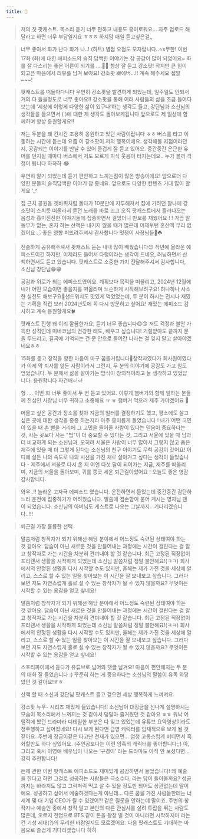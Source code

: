 ```yaml
---
title: 💙
---
```

<style>
    h1 {
        text-align: center;
    }
</style>

> 저의 첫 팟캐스트. 목소리 듣기 너무 편하고 내용도 흥미로워요… 자주 업로드 해달라고 하면 너무 부담일지요 ㅎㅎㅎ 하지맘 매일 듣고싶은걸,,

> 너무 좋아서 화가 난다 화가 나..! (하트) 별점 오점도 모자랍니다..⭐️x무한! 이번 17화 (화)에 대한 에피소드의 솔직 담백한 이야기는 참 공감이 많이 되었어요~ 화를 잘 다스리는 좋은 어른이 되기를 ....🙏🏻 항상 잘 듣고 강소팟! 작지만 큰 힘이 되고픈 마음에서 리뷰를 남겨 보아요! 강소팟 뽀에버...!! 계속 해주세요 젭알~~~!

> 팟캐스트를 떠돌아다니다 우연히 강소팟을 발견하게 되었는데, 일주일도 안되서 거의 다 들을정도로 너무 좋아요!! 강소팟을 통해 여러 사람들의 삶을 조금 들여다보는데 ‘세상에 이렇게 다양한 삶이 있구나’하는 생각도 들고, 강단님과 소신님의 생각들을 들으면서 ( )에 대한 제 생각도 돌아보게됩니다 앞으로도 제 일상에 함께하며 항상 응원할게요!!

> 저는 두분을 꽤 긴시간 조용히 응원하고 있던 사람이랍니다 ㅎㅎ 버스를 타고 이동하는 시간에 듣는데 요즘 이 강소팟이 저의 행복이에요. 생각해볼 지점이라던지, 공감되는 이야기를 만날 수 있어 즐겁게 잘 듣고 있어요. 중간중간 은근한 유머를 던지실 때마다 버스에서 저도 모르게 피식 웃음이 터지는데요.. 누가 볼까 걱정이 됩니다 하하하 😂

> 우연히 알기 되었는데 듣기 편안하고 느끼는점이 많은 방송이에요! 앞으로더 다양한 분들의 솔직담백한 이야기 참 좋네요. 앞으로도 다양한 컨텐츠 기대 많이 할게요 ‘_^

> 집 근처 공원을 쳇바퀴처럼 돌다가 10분만에 지루해져서 집에 가려던 찰나에 강소팟이 스치듯 떠올라서 듣던 노래를 바로 끄고 오직 팟캐스트에서 흘러나오는 음성과 흥미진진한 이야기들에 집중하면서 걸었더니 만보를 채웠어요 ! ! 가끔 말동무가 없는, 혼자 하는 산책은 내키지 않을 때가 많은데 이제부턴 혼산책 무리 없겠어요 ◡̈ 좋은 영향 퍼뜨려주셔서 감사합니다 멋쟁이 사장님들🤍☘️

> 진솔하게 공유해주셔서 팟캐스트 듣는 내내 많이 배웠습니다😊 작년에 올라온 에피소드이긴 하지만, 이제라도 들어서 다행이라는 생각이 드네요, 러닝하면서 산책하면서도 듣고 있습니다. 팟캐스트로 소중한 가치 전달해주셔서 감사합니다, 소신님 강단님😁😁

> 공감과 위로가 되는 에피소드였어요. 계획보다 목적을 떠올리고, 2024년 12월에 내가 어떤 모습이면 좋을지를 떠올리며 느슨하게 시작해보려구요! 하나하나 사소한 실천도 해보구요💪샌드위치도 맛있게 먹었었는데, 두 분이 하시는 전시나 재밌는 기획을 직접 보러 2024년도에 꼭 다시 방문하고 싶어요! 재밌는 에피소드 감사하고 계속 응원할게요🍀

> 팟캐스트 진행 왜 이리 깔끔한가요, 듣기 너무 좋습니다😊😊 저도 걱정과 불안 가득한 성격인데 미네코님의 건강한 태도, 배우고 싶습니다! 거절받아도 끝까지 문을 두드리고, 결국에 기억되는 건 문 안으로 들어간 나라는 걸 잊지 말고 살아야겠네요ㅎㅎ

> 15화를 듣고 창작을 향한 마음이 마구 꿈틀거립니다💪창작자였다가 회사원이였다가 이제 막 퇴사를 앞둔 사람이라서 그런지, 두 분의 이야기에 공감도 가고 힘도 얻었습니다. 두 분께서 삶을 살아가는 방식이 창의적이라고 늘 생각하고 있었답니다. 응원합니다 자건배~!~!

> 헝 …. 이번 화 너무 좋아서 두 번 듣고 있어요. 이렇게 햄버거와 함께 일하는 분들께 진심인 사장님 너무 귀하고 소중해요 ㅠ ㅠ 햄버거 먹으러 제주 가야겠어요 🩵

> 머물고 싶은 공간과 장소를 찾아 지금의 일터를 결정하기도 했고, 평소에도 살고 싶은 곳에 대한 생각을 종종 하는지라 아주 흥미롭게 들었습니다 ! 내가 어떤 고민이 있을 때 손 뻗을 거리에 그 고민을 들어줄 사람이 있다는 믿음이 중요하다는 것, 사는 곳보다 사는 "법"이 더 중요할 수 있다는 것, 그리고 서울에 있을 때 남과 더 비교하게 되는 소신님과, 오히려 서울은 사람이 너무 많아서 그렇지 않고 좁은 제주에 있을 때 더 그렇게 된다는 소신님의 친구 이야기도 무척 공감이 갔어요! 어디에 살든 나의 속도로 나의 시선을 가진 채로 살아가고 싶다는 생각이 들었습니다 - 제주에서 서울로 다시 온 지 어언 다섯 달이 되어가는 지금, 제주를 떠올리며, 지금의 서울을 돌아보며, 귀를 쫑긋 세운 퇴근길이었어요 ! 오늘도 좋은 영감 감사합니다.

> 와우..!! 놀라운 고자극 에피소드 였습니다. 운전하면서 들었는데 중간중간 감탄하느라 운전에 집중하기가 어려웠습니다. 말씀에 겸손함이 묻어 계시는 영자님 팬이 되었습니다. 소신님의 아버님도 게스트로 나오는 그날까지.. 기다리겠습니다..!!!

> 퇴근길 가장 휼륭한 선택

> 말씀처럼 창작자가 되기 위해선 해당 분야에서 어느정도 숙련된 상태여야 하는 것 같아요. 답습이 아닌 새로운 것을 만들어내는 과정에는 시간이 걸린다는 걸 알고 창작자로 가는 시간을 차분히 견뎌내야 할 것 같습니다. 최근 고정된 직장없이 프리랜서 생활을 시작하게 되었는데 소신님 말씀처럼 정말 불안해요!(ㅋㅋ) 회사에서의 안정된 생활을 다시 시작할 수도 있지만, 올해는 제가 가진 것을 세상에 알리고, 스스로 할 수 있는 일을 찾아보는 이 시간을 잘 보내보고 싶습니다. 그러다보면 저도 자연스럽게 홀로 설 수 있는 창작자가 될 수 있지 않을까요? 무엇이든 시작할 수 있는 용감을 얻고 싶네요!

> 말씀처럼 창작자가 되기 위해선 해당 분야에서 어느정도 숙련된 상태여야 하는 것 같아요. 답습이 아닌 새로운 것을 만들어내는 과정에는 시간이 걸린다는 걸 알고 창작자로 가는 시간을 차분히 견뎌내야 할 것 같습니다. 최근 고정된 직장없이 프리랜서 생활을 시작하게 되었는데 소신님 말씀처럼 정말 불안해요!(ㅋㅋ) 회사에서의 안정된 생활을 다시 시작할 수도 있지만, 올해는 제가 가진 것을 세상에 알리고, 스스로 할 수 있는 일을 찾아보는 이 시간을 잘 보내보고 싶습니다. 그러다보면 저도 자연스럽게 홀로 설 수 있는 창작자가 될 수 있지 않을까요? 무엇이든 시작할 수 있는 용감을 얻고 싶네요!

> 스포티파이에서 듣다가 유튜브로 넘어와 댓글 남겨요! 마음이 편안해지는 두 분의 대화 잘 들었습니다 :) 꾸준히 하는 게 중요하다는 소신님의 말씀이 유독 와닿았던 것 같아요!ㅎㅎ

> 산책 할 때 소신과 강단님 팟캐스트 듣고 걷으면 세상 행복하게 느껴져요.

> 강소팟 뉴우- 시리즈 재밌게 들었습니다!! 소신님이 대장금을 신나게 설명하시는 모습이 목소리에서 느껴지는 것 같아서 덩달아 즐거웠던 것 같아요 ㅎㅎ 워낙 어릴적에 봤던 드라마라 디테일한 부분은 다 잊고 있었는데 유튜브 요약영상이라도 정주행하고 싶어졌네요!
다시 보게 된다면 금영 캐릭터를 입체적으로 보게 될 것 같아요. 주변에 장금이같은 타고난 천재가 있으면… 엄청 고통스럽게 버티면서 흑화할만도 하다 싶었어요. (주인공보다는 이런 암흑의 캐릭터를 좋아합니다;;)
아, 그리고 혹시 이영애 배우님이 나오는 ‘구경이’ 라는 드라마도 아직 안 보셨다면… 강력 추천합니다!

> 돈에 관한 이번 팟캐스트 에피소드도 재미있게 공감하면서 들었습니다! 왜 예술을 한다고 하면 그걸로 성공하는 사람들은 극소수다, 라는 답이 돌아올까요? 성공까지는 바라지도 않고 그럭저럭 먹고 살 수 있을 정도만 되어도 상관없는데 말이예요. 성공하고 싶어서 예술하겠다는게 아닌데... 다른 꿈을 가진 사람들한테는 너 세계 몇 대 기업 CEO가 될 수 있겠어?! 같은 질문을 안하는데 말이죠. 주변의 창작자나 예술인 중에서 창작 말고 본인의 다른 관심사를 살려 투잡을 뛰는 사람도 많은데, 오로지 전업으로 BTS 같이 돈을 왕창 벌 것이 아니라면 시작하지마 라는 건 기성 세대(?)의 무리한 바람일지도 모르겠어요. 다음 팟캐스트도 기대하는 마음으로 즐겁게 기다리겠습니다 히히